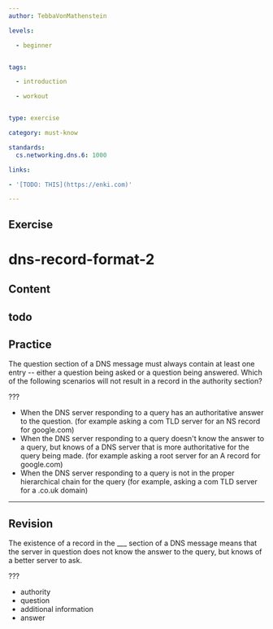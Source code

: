 ```yaml
---
author: TebbaVonMathenstein

levels:

  - beginner


tags:

  - introduction

  - workout


type: exercise

category: must-know

standards:
  cs.networking.dns.6: 1000

links:

- '[TODO: THIS](https://enki.com)'

---
```


## Exercise

# dns-record-format-2

## Content

todo
---
## Practice

The question section of a DNS message must always contain at least one entry -- either a question being asked or a question being answered. Which of the following scenarios will not result in a record in the authority section?

???

* When the DNS server responding to a query has an authoritative answer to the question. (for example asking a com TLD server for an NS record for google.com)
* When the DNS server responding to a query doesn't know the answer to a query, but knows of a DNS server that is more authoritative for the query being made. (for example asking a root server for an A record for google.com)
* When the DNS server responding to a query is not in the proper hierarchical chain for the query (for example, asking a com TLD server for a .co.uk domain)

---
## Revision

The existence of a record in the ___ section of a DNS message means that the server in question does not know the answer to the query, but knows of a better server to ask.

???

* authority
* question
* additional information
* answer
